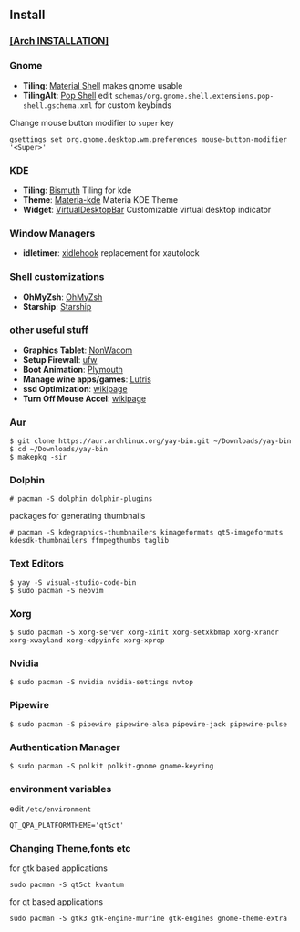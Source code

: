 ## Install
### [[Arch INSTALLATION]](./ArchInstall.md)
### **Gnome**

+ **Tiling**: [Material Shell](https://github.com/material-shell/material-shell) makes gnome usable
+ **TilingAlt**: [Pop Shell](https://github.com/pop-os/shell) edit `schemas/org.gnome.shell.extensions.pop-shell.gschema.xml` for custom keybinds

Change mouse button modifier to `super` key
```
gsettings set org.gnome.desktop.wm.preferences mouse-button-modifier '<Super>'
```


### **KDE**

+ **Tiling**: [Bismuth](https://github.com/Bismuth-Forge/bismuth) Tiling for kde
+ **Theme**: [Materia-kde](https://github.com/PapirusDevelopmentTeam/materia-kde) Materia KDE Theme 
+ **Widget**: [VirtualDesktopBar](https://github.com/wsdfhjxc/virtual-desktop-bar) Customizable virtual desktop indicator 

### **Window Managers**

+ **idletimer**: [xidlehook](https://github.com/jD91mZM2/xidlehook) replacement for xautolock

### **Shell customizations**

+ **OhMyZsh**: [OhMyZsh](https://ohmyz.sh/) 
+ **Starship**: [Starship](https://starship.rs/) 

### **other useful stuff**

+ **Graphics Tablet**: [NonWacom](https://wiki.archlinux.org/title/Wacom_tablet#Non-Wacom_tablets) 
+ **Setup Firewall**: [ufw](https://wiki.archlinux.org/title/Uncomplicated_Firewall#Installation) 
+ **Boot Animation**: [Plymouth](https://wiki.archlinux.org/title/Plymouth#Installation)
+ **Manage wine apps/games**: [Lutris](https://github.com/lutris/)
+ **ssd Optimization**: [wikipage](https://wiki.archlinux.org/title/Solid_state_drive#Periodic_TRIM)
+ **Turn Off Mouse Accel**: [wikipage](https://wiki.archlinux.org/title/Mouse_acceleration#Disabling_mouse_acceleration)

### **Aur**

```
$ git clone https://aur.archlinux.org/yay-bin.git ~/Downloads/yay-bin
$ cd ~/Downloads/yay-bin
$ makepkg -sir
```

### **Dolphin**

```
# pacman -S dolphin dolphin-plugins
```
packages for generating thumbnails
```
# pacman -S kdegraphics-thumbnailers kimageformats qt5-imageformats kdesdk-thumbnailers ffmpegthumbs taglib
```

### **Text Editors**

```
$ yay -S visual-studio-code-bin
$ sudo pacman -S neovim
```

### **Xorg**
```
$ sudo pacman -S xorg-server xorg-xinit xorg-setxkbmap xorg-xrandr xorg-xwayland xorg-xdpyinfo xorg-xprop
```

### **Nvidia**
```
$ sudo pacman -S nvidia nvidia-settings nvtop 
```

### **Pipewire** 
```
$ sudo pacman -S pipewire pipewire-alsa pipewire-jack pipewire-pulse
```

### **Authentication Manager**
```
$ sudo pacman -S polkit polkit-gnome gnome-keyring
```

### **environment variables**
edit `/etc/environment`
```
QT_QPA_PLATFORMTHEME='qt5ct'
```

### **Changing Theme,fonts etc**
for gtk based applications

```
sudo pacman -S qt5ct kvantum
```

for qt based applications

```
sudo pacman -S gtk3 gtk-engine-murrine gtk-engines gnome-theme-extra
```

